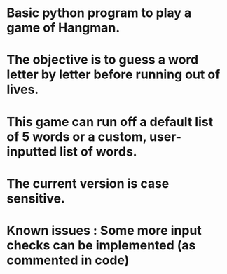# Basic python program to play a game of Hangman.
# The objective is to guess a word letter by letter before running out of lives.
# This game can run off a default list of 5 words or a custom, user-inputted list of words.

# The current version is case sensitive.
# Known issues : Some more input checks can be implemented (as commented in code)